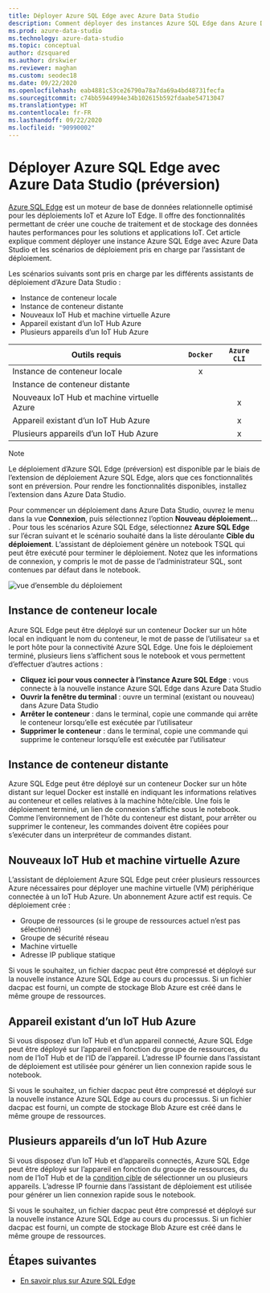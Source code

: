 ```yaml
---
title: Déployer Azure SQL Edge avec Azure Data Studio
description: Comment déployer des instances Azure SQL Edge dans Azure Data Studio
ms.prod: azure-data-studio
ms.technology: azure-data-studio
ms.topic: conceptual
author: dzsquared
ms.author: drskwier
ms.reviewer: maghan
ms.custom: seodec18
ms.date: 09/22/2020
ms.openlocfilehash: eab4881c53ce26790a78a7da69a4bd48731fecfa
ms.sourcegitcommit: c74bb5944994e34b102615b592fdaabe54713047
ms.translationtype: HT
ms.contentlocale: fr-FR
ms.lasthandoff: 09/22/2020
ms.locfileid: "90990002"
---
```

# <a name="deploy-azure-sql-edge-with-azure-data-studio-preview"></a>Déployer Azure SQL Edge avec Azure Data Studio (préversion)

[Azure SQL Edge](https://docs.microsoft.com/azure/azure-sql-edge/overview) est un moteur de base de données relationnelle optimisé pour les déploiements IoT et Azure IoT Edge. Il offre des fonctionnalités permettant de créer une couche de traitement et de stockage des données hautes performances pour les solutions et applications IoT. Cet article explique comment déployer une instance Azure SQL Edge avec Azure Data Studio et les scénarios de déploiement pris en charge par l’assistant de déploiement.  

Les scénarios suivants sont pris en charge par les différents assistants de déploiement d’Azure Data Studio :

- Instance de conteneur locale
- Instance de conteneur distante
- Nouveaux IoT Hub et machine virtuelle Azure
- Appareil existant d’un IoT Hub Azure
- Plusieurs appareils d’un IoT Hub Azure

| Outils requis | `Docker` | `Azure CLI` |
| ------------- | :---: | :---: |
| Instance de conteneur locale | x | |
| Instance de conteneur distante | | |
| Nouveaux IoT Hub et machine virtuelle Azure | | x |
| Appareil existant d’un IoT Hub Azure |  | x |
| Plusieurs appareils d’un IoT Hub Azure |   |  x |

> [!NOTE]
> Le déploiement d’Azure SQL Edge (préversion) est disponible par le biais de l’extension de déploiement Azure SQL Edge, alors que ces fonctionnalités sont en préversion. Pour rendre les fonctionnalités disponibles, installez l’extension dans Azure Data Studio.

Pour commencer un déploiement dans Azure Data Studio, ouvrez le menu dans la vue **Connexion**, puis sélectionnez l’option **Nouveau déploiement...** .  Pour tous les scénarios Azure SQL Edge, sélectionnez **Azure SQL Edge** sur l’écran suivant et le scénario souhaité dans la liste déroulante **Cible du déploiement**. L’assistant de déploiement génère un notebook TSQL qui peut être exécuté pour terminer le déploiement. Notez que les informations de connexion, y compris le mot de passe de l’administrateur SQL, sont contenues par défaut dans le notebook.

![vue d’ensemble du déploiement](media/deploy-azure-sql-edge/deploy-overview.png)

## <a name="local-container-instance"></a>Instance de conteneur locale

Azure SQL Edge peut être déployé sur un conteneur Docker sur un hôte local en indiquant le nom du conteneur, le mot de passe de l’utilisateur `sa` et le port hôte pour la connectivité Azure SQL Edge.  Une fois le déploiement terminé, plusieurs liens s’affichent sous le notebook et vous permettent d’effectuer d’autres actions :

- **Cliquez ici pour vous connecter à l’instance Azure SQL Edge** : vous connecte à la nouvelle instance Azure SQL Edge dans Azure Data Studio
- **Ouvrir la fenêtre du terminal** : ouvre un terminal (existant ou nouveau) dans Azure Data Studio
- **Arrêter le conteneur** : dans le terminal, copie une commande qui arrête le conteneur lorsqu’elle est exécutée par l’utilisateur
- **Supprimer le conteneur** : dans le terminal, copie une commande qui supprime le conteneur lorsqu’elle est exécutée par l’utilisateur

## <a name="remote-container-instance"></a>Instance de conteneur distante

Azure SQL Edge peut être déployé sur un conteneur Docker sur un hôte distant sur lequel Docker est installé en indiquant les informations relatives au conteneur et celles relatives à la machine hôte/cible.  Une fois le déploiement terminé, un lien de connexion s’affiche sous le notebook.  Comme l’environnement de l’hôte du conteneur est distant, pour arrêter ou supprimer le conteneur, les commandes doivent être copiées pour s’exécuter dans un interpréteur de commandes distant.

## <a name="new-azure-iot-hub-and-vm"></a>Nouveaux IoT Hub et machine virtuelle Azure

L’assistant de déploiement Azure SQL Edge peut créer plusieurs ressources Azure nécessaires pour déployer une machine virtuelle (VM) périphérique connectée à un IoT Hub Azure. Un abonnement Azure actif est requis. Ce déploiement crée :

- Groupe de ressources (si le groupe de ressources actuel n’est pas sélectionné)
- Groupe de sécurité réseau
- Machine virtuelle
- Adresse IP publique statique

Si vous le souhaitez, un fichier dacpac peut être compressé et déployé sur la nouvelle instance Azure SQL Edge au cours du processus.  Si un fichier dacpac est fourni, un compte de stockage Blob Azure est créé dans le même groupe de ressources.

## <a name="existing-device-of-an-azure-iot-hub"></a>Appareil existant d’un IoT Hub Azure

Si vous disposez d’un IoT Hub et d’un appareil connecté, Azure SQL Edge peut être déployé sur l’appareil en fonction du groupe de ressources, du nom de l’IoT Hub et de l’ID de l’appareil.
L’adresse IP fournie dans l’assistant de déploiement est utilisée pour générer un lien connexion rapide sous le notebook.

Si vous le souhaitez, un fichier dacpac peut être compressé et déployé sur la nouvelle instance Azure SQL Edge au cours du processus.  Si un fichier dacpac est fourni, un compte de stockage Blob Azure est créé dans le même groupe de ressources.

## <a name="multiple-devices-of-an-azure-iot-hub"></a>Plusieurs appareils d’un IoT Hub Azure

Si vous disposez d’un IoT Hub et d’appareils connectés, Azure SQL Edge peut être déployé sur l’appareil en fonction du groupe de ressources, du nom de l’IoT Hub et de la [condition cible](https://docs.microsoft.com/azure/iot-edge/module-deployment-monitoring#target-condition) de sélectionner un ou plusieurs appareils.
L’adresse IP fournie dans l’assistant de déploiement est utilisée pour générer un lien connexion rapide sous le notebook.

Si vous le souhaitez, un fichier dacpac peut être compressé et déployé sur la nouvelle instance Azure SQL Edge au cours du processus.  Si un fichier dacpac est fourni, un compte de stockage Blob Azure est créé dans le même groupe de ressources.

## <a name="next-steps"></a>Étapes suivantes

- [En savoir plus sur Azure SQL Edge](https://docs.microsoft.com/azure/azure-sql-edge/)